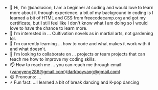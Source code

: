 - 👋 Hi, I’m @daolusion, I am a beginner at coding and would love to learn more about it through experience. a bit of my background in coding is I learned a bit of HTML and CSS from freecodecamp.org and got my certificate, but I still feel like I don't know what I am doing so I would love to have the chance to learn more.
- 👀 I’m interested in ... Cultivation novels as in martial arts, not gardening lol.
- 🌱 I’m currently learning ... how to code and what makes it work with it and what doesn't.
- 💞️ I’m looking to collaborate on ... projects or team projects that can teach me how to improve my coding skills.
- 📫 How to reach me ... you can reach me through email (vangyeng288@gmail.com)(darkboyvang@gmail.com)
- 😄 Pronouns: ...
- ⚡ Fun fact: ...I learned a bit of break dancing and K-pop dancing

<!---
daolusion/daolusion is a ✨ special ✨ repository because its `README.md` (this file) appears on your GitHub profile.
You can click the Preview link to take a look at your changes.
--->
